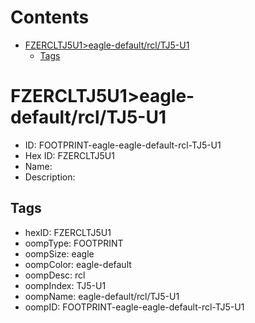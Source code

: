 



Contents
========

* [FZERCLTJ5U1>eagle-default/rcl/TJ5-U1](#fzercltj5u1eagle-defaultrcltj5-u1)
	* [Tags](#tags)

# FZERCLTJ5U1>eagle-default/rcl/TJ5-U1

- ID: FOOTPRINT-eagle-eagle-default-rcl-TJ5-U1
- Hex ID: FZERCLTJ5U1
- Name: 
- Description: 

## Tags

- hexID: FZERCLTJ5U1
- oompType: FOOTPRINT
- oompSize: eagle
- oompColor: eagle-default
- oompDesc: rcl
- oompIndex: TJ5-U1
- oompName: eagle-default/rcl/TJ5-U1
- oompID: FOOTPRINT-eagle-eagle-default-rcl-TJ5-U1
